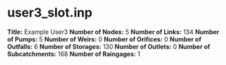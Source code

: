 # user3_slot.inp
**Title:** Example User3
**Number of Nodes:** 5
**Number of Links:** 134
**Number of Pumps:** 5
**Number of Weirs:** 0
**Number of Orifices:** 0
**Number of Outfalls:** 6
**Number of Storages:** 130
**Number of Outlets:** 0
**Number of Subcatchments:** 168
**Number of Raingages:** 1
